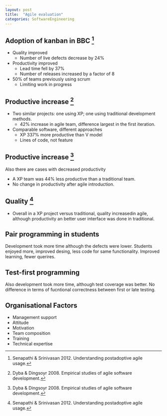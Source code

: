 ```yaml
---
layout: post
title:  "Agile evaluation"
categories: SoftwareEngineering
---
```


## Adoption of kanban in BBC [^Senapathi]

- Quality improved
	- Number of live defects decrease by 24%
- Productivity improved
	- Lead time fell by 37%
	- Number of releases increased by a factor of 8
- 50% of teams previously using scrum
	- Limiting work in progress
	


[^Senapathi]: Senapathi & Srinivasan 2012. Understanding post­adoptive agile usage.


## Productive increase [^Dyba]

- Two similar projects: one using XP; one using traditional development methods.
	- 42% increase in agile team, difference largest in the first iteration.
- Comparable software, different approaches
	- XP 337% more productive than V model
	- Lines of code, not feature

## Productive increase [^Dyba]

Also there are cases with decreased productivity 

- A XP team was 44% less productive than a traditional team.
- No change in productivity after agile introduction.

[^Dyba]: Dyba & Dingsoyr 2008. Empirical studies of agile software development.

## Quality [^Senapathi]

- Overall in a XP project versus traditional, quality increasedin agile, although productivity an better user interface was done in traditional.

## Pair programming in students

Development took more time although the defects were lower. Students enjoyed more, improved desing, less code for same functionality. Improved learning, fewer querires.

## Test-first programming

Also development took more time, although test coverage was better. No difference in terms of fucntional correctness between first or late testing.

## Organisational Factors

- Management support
- Attitude
- Motivation
- Team composition
- Training
- Technical expertise







